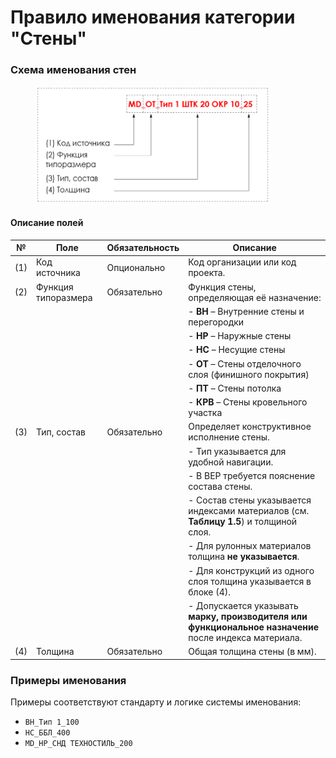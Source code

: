 # Правило именования категории "Стены"

### Схема именования стен

<div align="left"><figure><img src="../../.gitbook/assets/image (18).png" alt="" width="375"><figcaption></figcaption></figure></div>

#### Описание полей

| №   | Поле                | Обязательность | Описание                                                                                                |
| --- | ------------------- | -------------- | ------------------------------------------------------------------------------------------------------- |
| (1) | Код источника       | Опционально    | Код организации или код проекта.                                                                        |
| (2) | Функция типоразмера | Обязательно    | Функция стены, определяющая её назначение:                                                              |
|     |                     |                | - **ВН** – Внутренние стены и перегородки                                                               |
|     |                     |                | - **НР** – Наружные стены                                                                               |
|     |                     |                | - **НС** – Несущие стены                                                                                |
|     |                     |                | - **ОТ** – Стены отделочного слоя (финишного покрытия)                                                  |
|     |                     |                | - **ПТ** – Стены потолка                                                                                |
|     |                     |                | - **КРВ** – Стены кровельного участка                                                                   |
| (3) | Тип, состав         | Обязательно    | Определяет конструктивное исполнение стены.                                                             |
|     |                     |                | - Тип указывается для удобной навигации.                                                                |
|     |                     |                | - В BEP требуется пояснение состава стены.                                                              |
|     |                     |                | - Состав стены указывается индексами материалов (см. **Таблицу 1.5**) и толщиной слоя.                  |
|     |                     |                | - Для рулонных материалов толщина **не указывается**.                                                   |
|     |                     |                | - Для конструкций из одного слоя толщина указывается в блоке (4).                                       |
|     |                     |                | - Допускается указывать **марку, производителя или функциональное назначение** после индекса материала. |
| (4) | Толщина             | Обязательно    | Общая толщина стены (в мм).                                                                             |

### Примеры именования

Примеры соответствуют стандарту и логике системы именования:

* `ВН_Тип 1_100`
* `НС_ББЛ_400`
* `MD_НР_СНД ТЕХНОСТИЛЬ_200`
